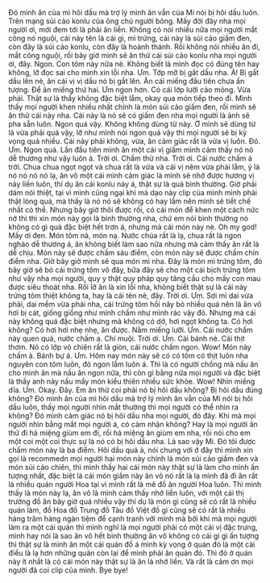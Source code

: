 Đó mình ăn của mì hôi dầu mà trợ lý mình ăn vẫn của Mi nói bị hôi dầu luôn. Trên mạng sủi cảo konlu của ông chú người bông. Mấy đời đây nha mọi người ơi, mới đem tới là phải ăn liền. Không có nói nhiều nữa mọi người mắt công nó nguội, cái này tên là cái gì, mì trứng, cái này là sủi cảo giấm đen, còn đây là sủi cảo konlu, còn đây là hoành thánh. Rồi không nói nhiều ăn đi, mắt công nguội, rồi bây giờ mình sẽ ăn thử cái sủi cảo konlu nha mọi người ơi, đây. Ngon. Con tôm này nữa nè. Không biết là mình đọc có đúng tên hay không, lỡ đọc sai cho mình xin lỗi nha. Ưm. Tớp mỡ bị gắt dầu nha. Á! Bị gắt dầu lên nè, ăn cái vị vị dầu nó bị gắt lên. Ăn cái miếng đầu tiên chưa ấn tượng. Để ăn miếng thứ hai. Ưm ngon hơn. Có cái lớp lưỡi cảo mỏng. Vừa phải. Thật sự là thấy không đặc biệt lắm, okay qua món tiếp theo đi. Mình thấy mọi người khen nhiều nhất chính là món sủi cảo giấm đen, rồi mình sẽ ăn thử cái này nha. Cái này là nó sẽ có giấm đen nha mọi người là ảnh sẽ pha sẵn luôn. Ngon quá vậy. Không không dùng từ này. Ờ mình sẽ dùng từ là vừa phải quá vậy, lỡ như mình nói ngon quá vậy thì mọi người sẽ bị kỳ vọng quá nhiều. Cái này phải không, vừa, ăn cảm giác rất là vừa vị luôn. Đó. Ưm. Ngon quá. Lần đầu tiên mình ăn một cái vị giấm mình cảm thấy nó nó dễ thương như vậy luôn á. Trời ơi. Chấm thử nha. Trời ơi. Cái nước chấm á trời. Chua chua ngọt ngọt và chua rất là vừa và cái vị nêm vừa phải lắm, ý là nó nó nó nó lạ, ăn vô một cái mình cảm giác là mình sẽ nhớ được hương vị này liền luôn, thí dụ ăn cái konlu này á, thật sự là quá bình thường. Giờ phải dám nói thiệt, tại vì mình cũng ngại khi mà dạo này clip của mình mình phải thật lòng quá, mà thấy là nó nó sẽ không có hay lắm nên mình sẽ tiết chế nhất có thể. Nhưng bây giờ thôi được rồi, có cái món để khen một cách nức nở thì thì xin món này gọi là bình thường nha, chứ em nói bình thường nó không có gì quá đặc biệt hết trơn á, nhưng mà cái món này nè. Oh my god! Mấy ơi đen. Món tôm nà, món nạ. Nước chúa rất là lạ, chua rất là ngon nghào dễ thương á, ăn không biết làm sao nữa nhưng mà cảm thấy ăn rất là dễ chịu. Món này sẽ được chấm sáu điểm, còn món này sẽ được chấm chín điểm nha. Giờ bây giờ mình sẽ qua món mì nha. Đây là món mì trứng tôm, đó bây giờ sẽ bỏ cái trứng tôm vô đây, bữa đây sẽ cho một cái bịch trứng tôm như vậy nha mọi người, quy y thật quy pháp quy tăng cầu cho mấy con mau được siêu thoát nha. Rồi lỡ ăn là xin lỗi nha, không biết thật sự là cái này trứng tôm thiệt không ta, hay là cái tên nè, đây. Trời ơi. Ưm. Sợi mì dai vừa phải, dai mềm vừa phải nha, cái trứng tôm hồi nãy bỏ nhiều quá nên là ăn vô hơi bị cát, giống giống như mình chấm như mình rác vậy đó. Nhưng mà cái này không quá đặc biệt nhưng mà không có dở, hơi ngọt không ta. Có hơi không? Có hơi hơi nhẹ nhẹ, ăn được. Nằm miếng lưỡi. Ưm. Cái nước chấm này quen quá, nước chấm a. Chí muội. Trời ơi. Ưm. Cái bánh nè. Cái thịt thơm. Nó có lớp vỏ chiên rất là giòn, cái nước chấm ngon. Wow! Món này chấm à. Bánh bự á. Ưm. Hôm nay món này sẽ có có tôm có thịt luôn nha nguyên con tôm luôn, đó ngon lắm luôn á. Thì là có người chồng mà nấu ăn cho mình ăn mà nấu ăn ngon nữa, thì còn gì bằng nữa mọi người và đặc biệt là thấy anh này nấu mấy món kiểu thiên nhiều sức khỏe. Wow! Nhìn miếng dĩa. Ưm. Okay. Đây. Em ăn thử coi phải nó bị hôi dầu không? Bị hôi dầu đúng không? Đó mình ăn của mì hôi dầu mà trợ lý mình ăn vẫn của Mi nói bị hôi dầu luôn, thấy mọi người nhìn mắt thường thì mọi người có thể nhìn ra không? Đó mình cảm giác nó bị hôi dầu nha mọi người, đó đây. Khi mà mọi người nhìn bằng mắt mọi người á, có cảm nhận không? Hay là mọi người ăn thử đi há miệng giùm em đi, rồi há miệng ăn giùm em nha, rồi nói cho em một coi một coi thực sự là nó có bị hôi dầu nha. Là sao vậy Mi. Đó tôi được chấm món này là ba điểm. Hôi dầu quá à, nói chung với ở đây thì mình xin gọi là recommedn mọi người hai món này chính là món sủi cảo giấm đen và món sủi cảo chiên, thì mình thấy hai cái món này thật sự là làm cho mình ấn tượng nhất, đặc biệt là cái món giấm này ăn vô nó rất là lạ mình đã đi ăn rất là nhiều quán người Hoa tại vì mình rất là mê đồ ăn người Hoa luôn. Thì mình thấy là món này lạ, ăn vô là mình cảm thấy nhớ liền luôn, với một cái thị trường đồ ăn bây giờ quá nhiều vậy thí dụ là món gì cũng sẽ có rất là nhiều quán làm, đồ Hoa đồ Trung đồ Tàu đồ Việt đồ gì cũng sẽ có rất là nhiều hàng trăm hàng ngàn tiệm để cạnh tranh với mình mà bởi khi mà mọi người làm ra một cái quán thì mình nghĩ là mọi người phải có một cái vị đặc trưng, mình hay nói là sao ăn vô hết bình thường ăn vô không có cái gì gì ấn tượng thì thật sự là mình ăn một cái quán đồ á mình kỳ vọng ở quán đó là một cái điều là lạ hơn những quán còn lại để mình phải ăn quán đó. Thì đó ở quán này ít nhất là có cái món này thật sự là ăn là nhớ liền. Và rất là cảm ơn mọi người đã coi clip của mình. Bye bye!